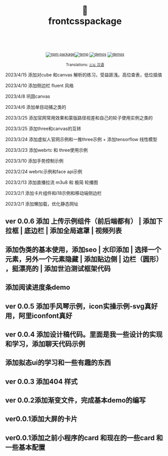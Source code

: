 <div align="center"><h1>
<br/>
🚁
<br />
frontcsspackage
<br /><br />
</h1>
<sup>
<br />
<br />
<a href="none"><img src="https://img.shields.io/static/v1?label=version&message=v0.0.4&color=blue" alt="npm package" /></a><a href=https://space.bilibili.com/286773126><img src="https://img.shields.io/static/v1?label=Bili&message=Electrolux&color=pink" alt="temp" /></a>
<a href="none">   <img src="https://img.shields.io/static/v1?label=Author&message=Electrolux&color=yellow" alt="demos" /></a>
<a href="none">   <img src="https://img.shields.io/static/v1?label=Contribute&message=welcome&color=green" alt="demos" /></a>
<br />
</a>
<br />
Translations: <a href="">🇨🇳 汉语</a>
</sup>
</div>




2023/4/15 添加对cube 和canvas 解析的练习，受益匪浅。高位查表，低位插值

2023/4/10 添加侧边栏 fluent 风格

2023/4/8 巩固canvas

2023/4/6 添加单目动捕之类的

2023/3/25 添加官网常用效果和蒙版路径视差和自己的轮子使用实例之类的

2023/3/25 添加three和canvas的互转

2023/3/24 添加虚拟人官网示例和一推three示例 + 添加tensorflow 线性模型

2023/3/23 添加webrtc 和 three使用示例

2023/3/10 添加手势控制示例

2023/2/24 webrtc示例和face api示例

2023/2/13 添加直播拉流 m3u8 和 极简 轮播图

2023/2/1 添加卡片组件和i18示例和移动端侧边栏

2023/2/1 添加懒加载，优化静态网址

## ver 0.0.6 添加 上传示例组件（前后端都有） | 添加下拉框 | 底边栏 | 添加全局遮罩 | 视频列表
## 添加伪类的基本使用，添加seo | 水印添加 | 选择一个元素，另外一个元素隐藏 | 添加贴边侧 | 边栏（圆形） ，挺漂亮的 | 添加世泊测试框架代码
## 添加阅读进度条demo
## ver 0.0.5 添加手风琴示例，icon实操示例-svg真好用，阿里iconfont真好
## ver 0.0.4 添加设计稿代码。里面是我一些设计的实现和学习，添加聊天代码示例
## 添加拟态ui的学习和一些有趣的东西
## ver 0.0.3 添加404 样式
## ver 0.0.2添加渐变文件，完成基本demo的编写
## ver0.0.1添加大屏的卡片
## ver0.0.1添加之前小程序的card 和现在的一些card 和 一些基本配置

